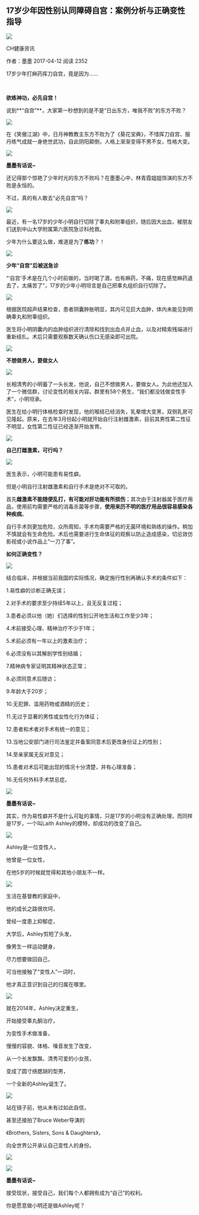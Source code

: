## 17岁少年因性别认同障碍自宫：案例分析与正确变性指导

![](https://tva2.sinaimg.cn/crop.112.108.396.396.180/005WBHy8jw1etf6o0anqwj30go0go3zp.jpg?KID=imgbed,tva&Expires=1740648018&ssig=UzoBiWaZyW)

CH健康资讯

作者：墨墨 2017-04-12 阅读 2352

17岁少年打麻药挥刀自宫，竟是因为……

​

**欲练神功，必先自宫！**

说到**“自宫”**，大家第一秒想到的是不是“日出东方，唯我不败”的东方不败？

![](https://tc.sinaimg.cn/maxwidth.800/tc.service.weibo.com/img_xiumi_us/3d405c6d2f5d80aca0d5c6ef87804b76.jpg)

在《笑傲江湖》中，日月神教教主东方不败为了《葵花宝典》，不惜挥刀自宫、服丹练气成就一身绝世武功，自此阴阳颠倒，人格上渐渐变得不男不女，性格大变。

![](https://tc.sinaimg.cn/maxwidth.800/tc.service.weibo.com/img_xiumi_us/f068d9b0b1b4227ed9af6dcab813bb5a.jpg)

**墨墨有话说~**

还记得那个惊艳了少年时光的东方不败吗？在墨墨心中，林青霞姐姐饰演的东方不败是永恒的。

不过，真的有人敢去“必先自宫”吗？

![](https://tc.sinaimg.cn/maxwidth.800/tc.service.weibo.com/img_xiumi_us/04bec88b3b2df57863780ca9c045e745.jpg)

最近，有一名17岁的少年小明自行切除了睾丸和附睾组织，随后因大出血，被朋友们送到中山大学附属第六医院急诊科抢救。

少年为什么要这么做，难道是为了**练功**？！

![](https://tc.sinaimg.cn/maxwidth.800/tc.service.weibo.com/img_xiumi_us/775d34665d33354b13565ec55fb4facf.gif)

**少年“自宫”后被送急诊**

“‘自宫’手术是在几个小时前做的，当时喝了酒，也有麻药，不痛，现在感觉麻药退去了，太痛苦了”，17岁的少年小明坦言是自己把睾丸组织自行切除了。

![](https://tc.sinaimg.cn/maxwidth.800/tc.service.weibo.com/img_xiumi_us/7b2670e044b3fe575721f1a473e07520.jpg)

根据医院超声结果检查，患者阴囊肿胀明显，其内可见巨大血肿，体内未能见到明确睾丸和附睾组织。

医生将小明阴囊内的血肿组织进行清除和找到出血点并止血，以及对精索残端进行重新结扎。术后只需要观察数天确认伤口无感染即可出院。

![](https://tc.sinaimg.cn/maxwidth.800/tc.service.weibo.com/img_xiumi_us/cc19b4770980f9b07cf0ac692fbf42ba.jpg)

**不想做男人，要做女人**

![](https://tc.sinaimg.cn/maxwidth.800/tc.service.weibo.com/img_xiumi_us/1c5fe6f42bd5d9c394a86edddd9ab451.png)

长相清秀的小明蓄了一头长发，他说，自己不想做男人，要做女人。为此他还加入了一个微信群，讨论变性的相关内容。群里有58个男生，“我们都没钱做变性手术”，小明坦承。

医生在给小明行体格检查时发现，他的喉结已经消失，乳晕增大变黑，双侧乳房可见隆起。原来，在去年3月份起小明就开始自行注射雌激素，目前其男性第二性征不明显，女性第二性征已经逐渐开始发育。

![](https://tc.sinaimg.cn/maxwidth.800/tc.service.weibo.com/img_xiumi_us/217dc1de01eb8268fe973e0b1e7bfc03.gif)

**自己打雌激素，可行吗？**

![](https://tc.sinaimg.cn/maxwidth.800/tc.service.weibo.com/img_xiumi_us/1af7e7f67d3652e2d9cad928d8458b66.jpg)

医生表示，小明可能患有易性癖。

但是小明自行注射雌激素和自行手术是绝对不可取的。

首先**雌激素不能随便乱打，有可能对肝功能有所损伤**；其次由于注射器属于医疗用品，使用前均需要严格的消毒杀菌等步骤，**使用来历不明的医疗用品很容易感染各种疾病**。

自行手术则更加危险，众所周知，手术均需要严格的无菌环境和熟练的操作。稍加不慎就会有生命危险。术后也需要进行生命体征的观察以防止造成感染，切忌效仿影视或小说作品上“一刀了事”。

**如何正确变性？**

![](https://tc.sinaimg.cn/maxwidth.800/tc.service.weibo.com/img_xiumi_us/b5839815a5769e520e17ae67ef621fa8.jpg)

结合临床，并根据当前我国的实际情况，确定施行性别再确认手术的条件如下：

1.易性癖的诊断正确无误；

2.对手术的要求至少持续5年以上，且无反复过程；

3.患者必须以他（她）们选择的性别公开地生活和工作至少3年；

4.术前接受心理、精神治疗不少于1年；

5.术前必须有一年以上的激素治疗；

6.必须没有以其解剖学性别结婚；

7.精神病专家证明其精神状态正常；

8.必须同意术后随访；

9.年龄大于20岁；

10.无犯罪、滥用药物或酒精的历史；

11.无过于显著的男性或女性化行为体征；

12.患者和术者对手术有统一的意见；

13.当地公安部门进行司法鉴定并备案同意术后更改身份证上的性别；

14.至亲家属无反对意见；

15.患者对术后可能出现的情况十分清楚，并有心理准备；

16.无任何外科手术禁忌症。

![](https://tc.sinaimg.cn/maxwidth.800/tc.service.weibo.com/img_xiumi_us/f068d9b0b1b4227ed9af6dcab813bb5a.jpg)

**墨墨有话说~**

其实，作为易性癖并不是什么可耻的事情，只是17岁的小明没有正确处理，而同样是17岁，一个叫Laith Ashley的模特，却成功的改变了自己。

![](https://tc.sinaimg.cn/maxwidth.800/tc.service.weibo.com/img_xiumi_us/dca1da4e167b246ca630def03d062512.jpg)

Ashley是一位变性人，

他曾是一位女性，

在他5岁的时候就觉得和其他小朋友不一样。

![](https://tc.sinaimg.cn/maxwidth.800/tc.service.weibo.com/img_xiumi_us/71a342580517e6b82659d45d2393fbc3.jpg)

生活在基督教的家庭中，

他的成长之路很坎坷，

曾经一度患上抑郁症，

大学后，Ashley剪短了头发，

像男生一样运动健身，

尽力想要做回自己，

可当他接触了“变性人”一词时，

他才真正意识到自己的归属在哪里。

![](https://tc.sinaimg.cn/maxwidth.800/tc.service.weibo.com/img_xiumi_us/46e131f0f017b082fe26d0e29f416f58.jpg)

就在2014年，Ashley决定重生，

开始接受睾丸酮治疗，

为变性手术做准备，

慢慢的容貌、体格、嗓音发生了改变，

从一个长发飘飘、清秀可爱的小女孩，

变成了圆寸络腮胡的型男，

一个全新的Ashley诞生了。

![](https://tc.sinaimg.cn/maxwidth.800/tc.service.weibo.com/img_xiumi_us/7a5378ee94b764fd57430c7e1b255aef.jpg)

站在镜子前，他从未有过如此自信，

甚至还接拍了Bruce Weber导演的

《Brothers, Sisters, Sons & Daughters》，

向全世界公开承认自己变性人的身份。

![](https://tc.sinaimg.cn/maxwidth.800/tc.service.weibo.com/img_xiumi_us/643e7058c60773e5599e04fe03071cb3.jpg)

![](https://tc.sinaimg.cn/maxwidth.800/tc.service.weibo.com/img_xiumi_us/f068d9b0b1b4227ed9af6dcab813bb5a.jpg)

**墨墨有话说~**

接受现状，接受自己，我们每个人都拥有成为“自己”的权利。

你是愿意做小明还是做Ashley呢？

